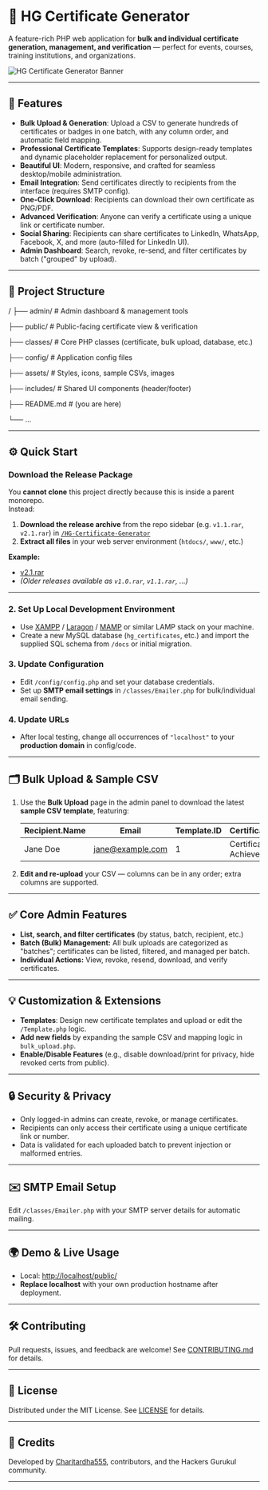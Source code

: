 # 🏅 HG Certificate Generator

A feature-rich PHP web application for **bulk and individual certificate generation, management, and verification** — perfect for events, courses, training institutions, and organizations.

![HG Certificate Generator Banner](https://your-repo-image-url/banner.png)

---

## 🚀 Features

- **Bulk Upload & Generation**: Upload a CSV to generate hundreds of certificates or badges in one batch, with any column order, and automatic field mapping.
- **Professional Certificate Templates**: Supports design-ready templates and dynamic placeholder replacement for personalized output.
- **Beautiful UI**: Modern, responsive, and crafted for seamless desktop/mobile administration.
- **Email Integration**: Send certificates directly to recipients from the interface (requires SMTP config).
- **One-Click Download**: Recipients can download their own certificate as PNG/PDF.
- **Advanced Verification**: Anyone can verify a certificate using a unique link or certificate number.
- **Social Sharing**: Recipients can share certificates to LinkedIn, WhatsApp, Facebook, X, and more (auto-filled for LinkedIn UI).
- **Admin Dashboard**: Search, revoke, re-send, and filter certificates by batch ("grouped" by upload).

---

## 📂 Project Structure

/
├── admin/ # Admin dashboard & management tools

├── public/ # Public-facing certificate view & verification

├── classes/ # Core PHP classes (certificate, bulk upload, database, etc.)

├── config/ # Application config files

├── assets/ # Styles, icons, sample CSVs, images

├── includes/ # Shared UI components (header/footer)

├── README.md # (you are here)

└── ...

---

## ⚙️ Quick Start

### Download the Release Package

You **cannot clone** this project directly because this is inside a parent monorepo.  
Instead:

1. **Download the release archive** from the repo sidebar (e.g. `v1.1.rar`, `v2.1.rar`) in [`/HG-Certificate-Generator`](https://github.com/Charitardha555/Hackers-Gurukul/tree/main/HG-Certificate-Generator)
2. **Extract all files** in your web server environment (`htdocs/`, `www/`, etc.)

**Example:**
- [v2.1.rar](https://github.com/Charitardha555/Hackers-Gurukul/raw/main/HG-Certificate-Generator/v2.1.rar)
- *(Older releases available as `v1.0.rar`, `v1.1.rar`, ...)*

---


### 2. **Set Up Local Development Environment**

- Use [XAMPP](https://www.apachefriends.org/) / [Laragon](https://laragon.org/) / [MAMP](https://www.mamp.info/) or similar LAMP stack on your machine.
- Create a new MySQL database (`hg_certificates`, etc.) and import the supplied SQL schema from `/docs` or initial migration.

### 3. **Update Configuration**

- Edit `/config/config.php` and set your database credentials.
- Set up **SMTP email settings** in `/classes/Emailer.php` for bulk/individual email sending.

### 4. **Update URLs**

- After local testing, change all occurrences of `"localhost"` to your **production domain** in config/code.

---

## 🗂️ Bulk Upload & Sample CSV

1. Use the **Bulk Upload** page in the admin panel to download the latest **sample CSV template**, featuring:

    | Recipient.Name | Email | Template.ID | Certification.Name | Certification.Field | Issued.On | Expiration.Date | Certificate.Status | Badge | Additional.Notes |
    |----------------|-------|-------------|-------------------|--------------------|-----------|-----------------|--------------------|-------|------------------|
    | Jane Doe       | jane@example.com | 1 | Certificate of Achievement | Cybersecurity | 2025-10-20 | 2026-10-20 | active | Gold | Completed all practicals |

2. **Edit and re-upload** your CSV — columns can be in any order; extra columns are supported.

---

## ✅ Core Admin Features

- **List, search, and filter certificates** (by status, batch, recipient, etc.)
- **Batch (Bulk) Management:** All bulk uploads are categorized as "batches"; certificates can be listed, filtered, and managed per batch.
- **Individual Actions:** View, revoke, resend, download, and verify certificates.

---

## 💡 Customization & Extensions

- **Templates**: Design new certificate templates and upload or edit the `/Template.php` logic.
- **Add new fields** by expanding the sample CSV and mapping logic in `bulk_upload.php`.
- **Enable/Disable Features** (e.g., disable download/print for privacy, hide revoked certs from public).

---

## 🔒 Security & Privacy

- Only logged-in admins can create, revoke, or manage certificates.
- Recipients can only access their certificate using a unique certificate link or number.
- Data is validated for each uploaded batch to prevent injection or malformed entries.

---

## ✉️ SMTP Email Setup

Edit `/classes/Emailer.php` with your SMTP server details for automatic mailing.

---

## 🌍 Demo & Live Usage

- Local: [http://localhost/public/](http://localhost/public/)
- **Replace localhost** with your own production hostname after deployment.

---

## 🛠️ Contributing

Pull requests, issues, and feedback are welcome! See [CONTRIBUTING.md](CONTRIBUTING.md) for details.

---

## 📃 License

Distributed under the MIT License. See [LICENSE](LICENSE) for details.

---

## 🙌 Credits

Developed by [Charitardha555](https://github.com/Charitardha555), contributors, and the Hackers Gurukul community.

---

